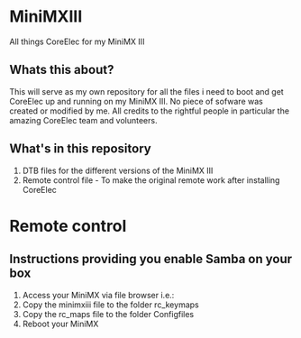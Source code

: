 # MiniMXIII
All things CoreElec for my MiniMX III

## Whats this about?
This will serve as my own repository for all the files i need to boot and get CoreElec up and running on my MiniMX III. No piece of sofware was created or modified by me. All credits to the rightful people in particular the amazing CoreElec team and volunteers.

## What's in this repository
1. DTB files for the different versions of the MiniMX III
2. Remote control file - To make the original remote work after installing CoreElec

# Remote control
## Instructions providing you enable Samba on your box

1. Access your MiniMX via file browser i.e.:
2. Copy the minimxiii file to the folder rc_keymaps
3. Copy the rc_maps file to the folder Configfiles
4. Reboot your MiniMX